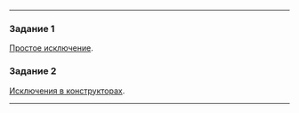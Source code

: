 ------

### Задание 1

[Простое исключение](01).

### Задание 2

[Исключения в конструкторах](02).

------